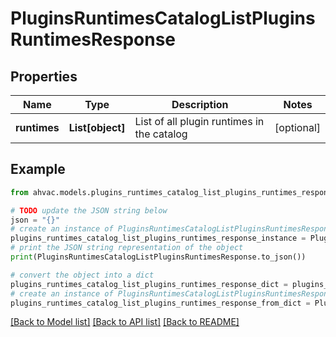 # PluginsRuntimesCatalogListPluginsRuntimesResponse


## Properties

Name | Type | Description | Notes
------------ | ------------- | ------------- | -------------
**runtimes** | **List[object]** | List of all plugin runtimes in the catalog | [optional] 

## Example

```python
from ahvac.models.plugins_runtimes_catalog_list_plugins_runtimes_response import PluginsRuntimesCatalogListPluginsRuntimesResponse

# TODO update the JSON string below
json = "{}"
# create an instance of PluginsRuntimesCatalogListPluginsRuntimesResponse from a JSON string
plugins_runtimes_catalog_list_plugins_runtimes_response_instance = PluginsRuntimesCatalogListPluginsRuntimesResponse.from_json(json)
# print the JSON string representation of the object
print(PluginsRuntimesCatalogListPluginsRuntimesResponse.to_json())

# convert the object into a dict
plugins_runtimes_catalog_list_plugins_runtimes_response_dict = plugins_runtimes_catalog_list_plugins_runtimes_response_instance.to_dict()
# create an instance of PluginsRuntimesCatalogListPluginsRuntimesResponse from a dict
plugins_runtimes_catalog_list_plugins_runtimes_response_from_dict = PluginsRuntimesCatalogListPluginsRuntimesResponse.from_dict(plugins_runtimes_catalog_list_plugins_runtimes_response_dict)
```
[[Back to Model list]](../README.md#documentation-for-models) [[Back to API list]](../README.md#documentation-for-api-endpoints) [[Back to README]](../README.md)


